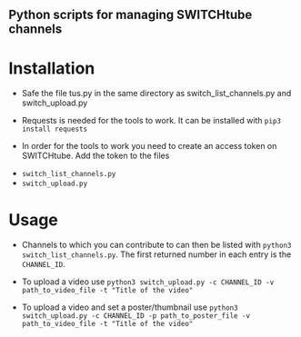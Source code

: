 ## Python scripts for managing SWITCHtube channels

# Installation 

* Safe the file tus.py in the same directory as switch_list_channels.py and switch_upload.py

* Requests is needed for the tools to work. It can be installed with ```pip3 install requests ```

* In order for the tools to work you need to create an access token on SWITCHtube. Add the token to the files 
+ ```switch_list_channels.py```
+ ```switch_upload.py```

# Usage

* Channels to which you can contribute to can then be listed with ```python3 switch_list_channels.py```. The first returned number in each entry is the ```CHANNEL_ID```. 

* To upload a video use ```python3 switch_upload.py -c CHANNEL_ID -v path_to_video_file -t "Title of the video"```

* To upload a video and set a poster/thumbnail use ```python3 switch_upload.py -c CHANNEL_ID -p path_to_poster_file -v path_to_video_file -t "Title of the video"```